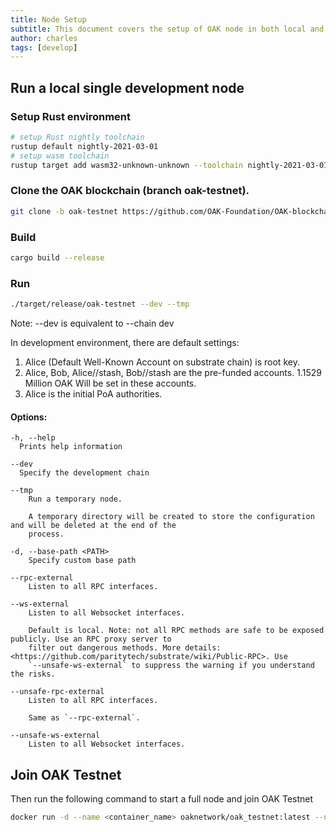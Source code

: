```yaml
---
title: Node Setup
subtitle: This document covers the setup of OAK node in both local and testnet network
author: charles
tags: [develop]
---
```


## Run a local single development node

### Setup Rust environment

```bash
# setup Rust nightly toolchain
rustup default nightly-2021-03-01
# setup wasm toolchain
rustup target add wasm32-unknown-unknown --toolchain nightly-2021-03-01
```

### Clone the OAK blockchain (branch oak-testnet).

```bash
git clone -b oak-testnet https://github.com/OAK-Foundation/OAK-blockchain.git
```

### Build

```bash
cargo build --release
```

### Run

```bash
./target/release/oak-testnet --dev --tmp
```

Note: --dev is equivalent to --chain dev

In development environment, there are default settings:
1. Alice (Default Well-Known Account on substrate chain) is root key.
2. Alice, Bob, Alice//stash, Bob//stash are the pre-funded accounts. 1.1529 Million OAK Will be set in these accounts.
3. Alice is the initial PoA authorities.

#### Options:
```
-h, --help
  Prints help information

--dev
  Specify the development chain

--tmp
    Run a temporary node.

    A temporary directory will be created to store the configuration and will be deleted at the end of the
    process.

-d, --base-path <PATH>
    Specify custom base path

--rpc-external
    Listen to all RPC interfaces.

--ws-external
    Listen to all Websocket interfaces.

    Default is local. Note: not all RPC methods are safe to be exposed publicly. Use an RPC proxy server to
    filter out dangerous methods. More details: <https://github.com/paritytech/substrate/wiki/Public-RPC>. Use
    `--unsafe-ws-external` to suppress the warning if you understand the risks.

--unsafe-rpc-external
    Listen to all RPC interfaces.

    Same as `--rpc-external`.

--unsafe-ws-external
    Listen to all Websocket interfaces.
```

## Join OAK Testnet

Then run the following command to start a full node and join OAK Testnet

```bash
docker run -d --name <container_name> oaknetwork/oak_testnet:latest --name <node_name>
```
